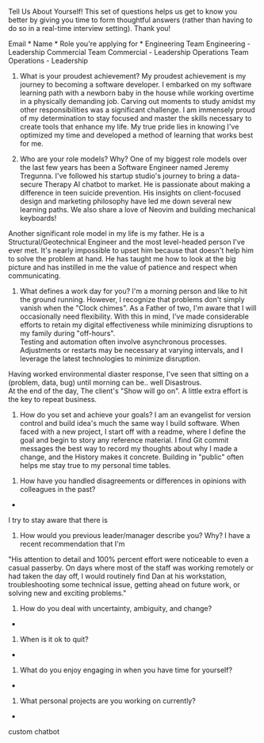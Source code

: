 Tell Us About Yourself!
This set of questions helps us get to know you better by giving you time to form thoughtful answers (rather than having to do so in a real-time interview setting). Thank you!
 
Email
*
Name
*
Role you're applying for
*
Engineering Team
Engineering - Leadership
Commercial Team
Commercial - Leadership
Operations Team
Operations - Leadership

1. What is your proudest achievement?
My proudest achievement is my journey to becoming a software developer. I embarked on my software learning path with a newborn baby in the house while working overtime in a physically demanding job. Carving out moments to study amidst my other responsibilities was a significant challenge. I am immensely proud of my determination to stay focused and master the skills necessary to create tools that enhance my life. 
My true pride lies in knowing I've optimized my time and developed a method of learning that works best for me.

1. Who are your role models? Why?
One of my biggest role models over the last few years has been a Software Engineer named Jeremy Tregunna. I've followed his startup studio's journey to bring a data-secure Therapy AI chatbot to market. He is passionate about making a difference in teen suicide prevention. His insights on client-focused design and marketing philosophy have led me down several new learning paths. We also share a love of Neovim and building mechanical keyboards!

Another significant role model in my life is my father. He is a Structural/Geotechnical Engineer and the most level-headed person I've ever met. It's nearly impossible to upset him because that doesn't help him to solve the problem at hand. 
He has taught me how to look at the big picture and has instilled in me the value of patience and respect when communicating.

1. What defines a work day for you?
I'm a morning person and like to hit the ground running. However, I recognize that problems don't simply vanish when the "Clock chimes". 
As a Father of two, I'm aware that I will occasionally need flexibility. With this in mind, I've made considerable efforts to retain my digital effectiveness while minimizing disruptions to my family during "off-hours".   
 Testing and automation often involve asynchronous processes. Adjustments or restarts may be necessary at varying intervals, and I leverage the latest technologies to minimize disruption. 

Having worked environmental diaster response, I've seen that sitting on a (problem, data, bug) until morning can be.. well Disastrous.  
At the end of the day, The client's "Show will go on". 
A little extra effort is the key to repeat business.  


1. How do you set and achieve your goals?
I am an evangelist for version control and build idea's much the same way I build software. When faced with a new project, I start off with a readme, where I define the goal and begin to story any reference material. I find Git commit messages the best way to record my thoughts about why I made a change, and the History makes it concrete. Building in "public" often helps me stay true to my personal time tables.

<!-- I am an evangelist for version control, and I approach building ideas much the same way I build software. When faced with a new project, I begin with a README where I outline the goal and start to catalog any reference material. I find Git commit messages to be the most effective way to record my reasoning behind changes, and the history solidifies it. Building in "public" often helps me adhere to my personal timelines. -->


1. How have you handled disagreements or differences in opinions with colleagues in the past?
*
I try to stay aware that there is 

1. How would you previous leader/manager describe you? Why?
I have a recent recommendation that I'm 

"His attention to detail and 100% percent effort were noticeable to even a casual passerby. On days where most of the staff was working remotely or had taken the day off, I would routinely find Dan at his workstation, troubleshooting some technical issue, getting ahead on future work, or solving new and exciting problems." 





1. How do you deal with uncertainty, ambiguity, and change?
*


1. When is it ok to quit?
*


1. What do you enjoy engaging in when you have time for yourself?
*


1. What personal projects are you working on currently?
*
custom chatbot

